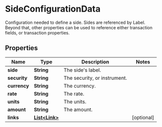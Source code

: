 

# SideConfigurationData

Configuration needed to define a side. Sides are referenced by Label. Beyond that, other properties  can be used to reference either transaction fields, or transaction properties.

## Properties

| Name | Type | Description | Notes |
|------------ | ------------- | ------------- | -------------|
|**side** | **String** | The side&#39;s label. |  |
|**security** | **String** | The security, or instrument. |  |
|**currency** | **String** | The currency. |  |
|**rate** | **String** | The rate. |  |
|**units** | **String** | The units. |  |
|**amount** | **String** | The amount. |  |
|**links** | [**List&lt;Link&gt;**](Link.md) |  |  [optional] |



